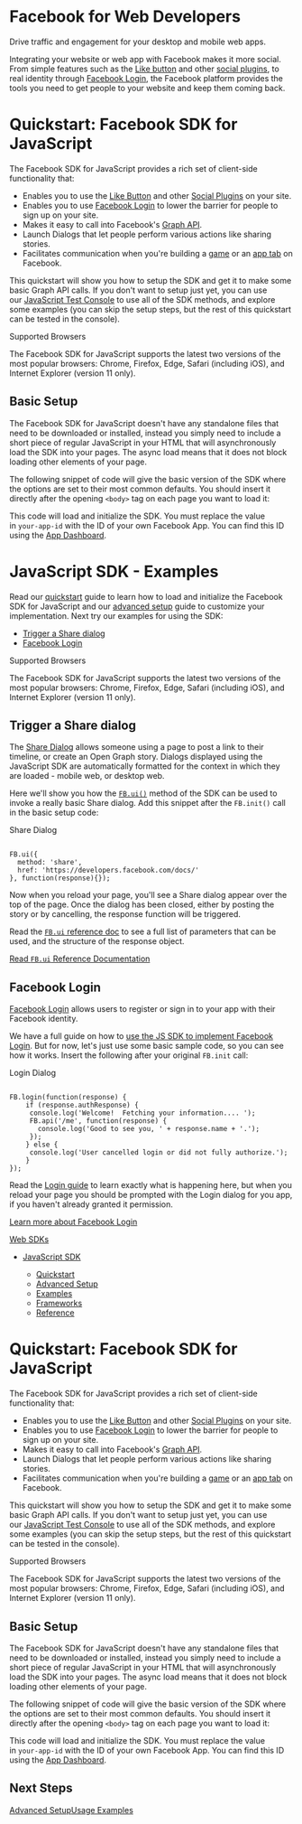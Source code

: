 Facebook for Web Developers
===========================

Drive traffic and engagement for your desktop and mobile web apps.

Integrating your website or web app with Facebook makes it more social. From simple features such as the [Like button](https://developers.facebook.com/docs/plugins/like-button) and other [social plugins](https://developers.facebook.com/docs/plugins), to real identity through [Facebook Login](https://developers.facebook.com/docs/facebook-login), the Facebook platform provides the tools you need to get people to your website and keep them coming back.


Quickstart: Facebook SDK for JavaScript
=======================================

The Facebook SDK for JavaScript provides a rich set of client-side functionality that:

-   Enables you to use the [Like Button](https://developers.facebook.com/docs/reference/plugins/like) and other [Social Plugins](https://developers.facebook.com/docs/plugins) on your site.
-   Enables you to use [Facebook Login](https://developers.facebook.com/docs/concepts/login) to lower the barrier for people to sign up on your site.
-   Makes it easy to call into Facebook's [Graph API](https://developers.facebook.com/docs/reference/api).
-   Launch Dialogs that let people perform various actions like sharing stories.
-   Facilitates communication when you're building a [game](https://developers.facebook.com/docs/guides/canvas) or an [app tab](https://developers.facebook.com/docs/appsonfacebook/pagetabs) on Facebook.

This quickstart will show you how to setup the SDK and get it to make some basic Graph API calls. If you don't want to setup just yet, you can use our [JavaScript Test Console](https://developers.facebook.com/tools/console/) to use all of the SDK methods, and explore some examples (you can skip the setup steps, but the rest of this quickstart can be tested in the console).

Supported Browsers

The Facebook SDK for JavaScript supports the latest two versions of the most popular browsers: Chrome, Firefox, Edge, Safari (including iOS), and Internet Explorer (version 11 only).

Basic Setup
-----------

The Facebook SDK for JavaScript doesn't have any standalone files that need to be downloaded or installed, instead you simply need to include a short piece of regular JavaScript in your HTML that will asynchronously load the SDK into your pages. The async load means that it does not block loading other elements of your page.

The following snippet of code will give the basic version of the SDK where the options are set to their most common defaults. You should insert it directly after the opening `<body>` tag on each page you want to load it:

<script> window.fbAsyncInit =  function()  { FB.init({ appId :  'your-app-id', autoLogAppEvents :  true, xfbml :  true, version :  '`v12.0`'  });  };  </script>  <script  async  defer  crossorigin="anonymous"  src="https://connect.facebook.net/en_US/sdk.js"></script>

This code will load and initialize the SDK. You must replace the value in `your-app-id` with the ID of your own Facebook App. You can find this ID using the [App Dashboard](https://developers.facebook.com/apps).




JavaScript SDK - Examples
=========================

Read our [quickstart](https://developers.facebook.com/docs/javascript/quickstart) guide to learn how to load and initialize the Facebook SDK for JavaScript and our [advanced setup](https://developers.facebook.com/docs/javascript/advanced-setup) guide to customize your implementation. Next try our examples for using the SDK:

-   [Trigger a Share dialog](https://developers.facebook.com/docs/javascript/examples#dialogs)
-   [Facebook Login](https://developers.facebook.com/docs/javascript/examples#login)

Supported Browsers

The Facebook SDK for JavaScript supports the latest two versions of the most popular browsers: Chrome, Firefox, Edge, Safari (including iOS), and Internet Explorer (version 11 only).

Trigger a Share dialog
----------------------

The [Share Dialog](https://developers.facebook.com/docs/sharing/reference/share-dialog) allows someone using a page to post a link to their timeline, or create an Open Graph story. Dialogs displayed using the JavaScript SDK are automatically formatted for the context in which they are loaded - mobile web, or desktop web.

Here we'll show you how the [`FB.ui()`](https://developers.facebook.com/docs/reference/javascript/FB.ui) method of the SDK can be used to invoke a really basic Share dialog. Add this snippet after the `FB.init()` call in the basic setup code:

[](https://developers.facebook.com/docs/javascript/examples#)Share Dialog

```

FB.ui({
  method: 'share',
  href: 'https://developers.facebook.com/docs/'
}, function(response){});

```

Now when you reload your page, you'll see a Share dialog appear over the top of the page. Once the dialog has been closed, either by posting the story or by cancelling, the response function will be triggered.

Read the [`FB.ui` reference doc](https://developers.facebook.com/docs/reference/javascript/FB.ui/) to see a full list of parameters that can be used, and the structure of the response object.

[Read `FB.ui` Reference Documentation](https://developers.facebook.com/docs/reference/javascript/FB.ui/)

Facebook Login
--------------

[Facebook Login](https://developers.facebook.com/docs/facebook-login/) allows users to register or sign in to your app with their Facebook identity.

We have a full guide on how to [use the JS SDK to implement Facebook Login](https://developers.facebook.com/docs/facebook-login/login-flow-for-web). But for now, let's just use some basic sample code, so you can see how it works. Insert the following after your original `FB.init` call:

[](https://developers.facebook.com/docs/javascript/examples#)Login Dialog

```

FB.login(function(response) {
    if (response.authResponse) {
     console.log('Welcome!  Fetching your information.... ');
     FB.api('/me', function(response) {
       console.log('Good to see you, ' + response.name + '.');
     });
    } else {
     console.log('User cancelled login or did not fully authorize.');
    }
});

```

Read the [Login guide](https://developers.facebook.com/docs/facebook-login/login-flow-for-web) to learn exactly what is happening here, but when you reload your page you should be prompted with the Login dialog for you app, if you haven't already granted it permission.

[Learn more about Facebook Login](https://developers.facebook.com/docs/facebook-login)




[Web SDKs](https://developers.facebook.com/docs/web)

-   [JavaScript SDK](https://developers.facebook.com/docs/javascript)

    -   [Quickstart](https://developers.facebook.com/docs/javascript/quickstart)
    -   [Advanced Setup](https://developers.facebook.com/docs/javascript/advanced-setup)
    -   [Examples](https://developers.facebook.com/docs/javascript/examples)
    -   [Frameworks](https://developers.facebook.com/docs/javascript/frameworks)
    -   [Reference](https://developers.facebook.com/docs/javascript/reference)

Quickstart: Facebook SDK for JavaScript
=======================================

The Facebook SDK for JavaScript provides a rich set of client-side functionality that:

-   Enables you to use the [Like Button](https://developers.facebook.com/docs/reference/plugins/like) and other [Social Plugins](https://developers.facebook.com/docs/plugins) on your site.
-   Enables you to use [Facebook Login](https://developers.facebook.com/docs/concepts/login) to lower the barrier for people to sign up on your site.
-   Makes it easy to call into Facebook's [Graph API](https://developers.facebook.com/docs/reference/api).
-   Launch Dialogs that let people perform various actions like sharing stories.
-   Facilitates communication when you're building a [game](https://developers.facebook.com/docs/guides/canvas) or an [app tab](https://developers.facebook.com/docs/appsonfacebook/pagetabs) on Facebook.

This quickstart will show you how to setup the SDK and get it to make some basic Graph API calls. If you don't want to setup just yet, you can use our [JavaScript Test Console](https://developers.facebook.com/tools/console/) to use all of the SDK methods, and explore some examples (you can skip the setup steps, but the rest of this quickstart can be tested in the console).

Supported Browsers

The Facebook SDK for JavaScript supports the latest two versions of the most popular browsers: Chrome, Firefox, Edge, Safari (including iOS), and Internet Explorer (version 11 only).

Basic Setup
-----------

The Facebook SDK for JavaScript doesn't have any standalone files that need to be downloaded or installed, instead you simply need to include a short piece of regular JavaScript in your HTML that will asynchronously load the SDK into your pages. The async load means that it does not block loading other elements of your page.

The following snippet of code will give the basic version of the SDK where the options are set to their most common defaults. You should insert it directly after the opening `<body>` tag on each page you want to load it:

<script>
  window.fbAsyncInit = function() {
    FB.init({
      appId            : 'your-app-id',
      autoLogAppEvents : true,
      xfbml            : true,
      version          : '`v12.0`'
    });
  };
</script>
<script async defer crossorigin="anonymous" src="https://connect.facebook.net/en_US/sdk.js"></script>

This code will load and initialize the SDK. You must replace the value in `your-app-id` with the ID of your own Facebook App. You can find this ID using the [App Dashboard](https://developers.facebook.com/apps).

Next Steps
----------

[Advanced Setup](https://developers.facebook.com/docs/javascript/advanced-setup)[Usage Examples](https://developers.facebook.com/docs/javascript/examples)